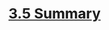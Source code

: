 # [3.5 Summary](https://learning.oreilly.com/videos/learning-sql/9780134193700/9780134193700-LSQL_03_summary/)
